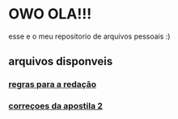 # OWO OLA!!!
esse e o meu repositorio de arquivos pessoais :)
## arquivos disponveis
### [regras para a redação](regras.txt)
### [correçoes da apostila 2](correcoes)
